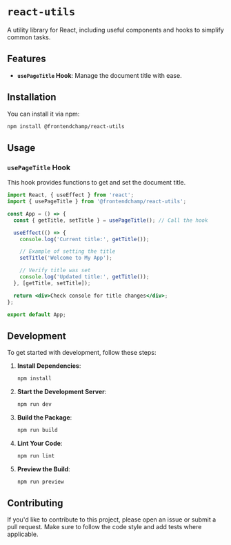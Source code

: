 # `react-utils`

A utility library for React, including useful components and hooks to simplify common tasks.

## Features

- **`usePageTitle` Hook**: Manage the document title with ease.

## Installation

You can install it via npm:

```sh
npm install @frontendchamp/react-utils
```

## Usage

### `usePageTitle` Hook

This hook provides functions to get and set the document title.

```jsx
import React, { useEffect } from 'react';
import { usePageTitle } from '@frontendchamp/react-utils';

const App = () => {
  const { getTitle, setTitle } = usePageTitle(); // Call the hook

  useEffect(() => {
    console.log('Current title:', getTitle());

    // Example of setting the title
    setTitle('Welcome to My App');

    // Verify title was set
    console.log('Updated title:', getTitle());
  }, [getTitle, setTitle]);

  return <div>Check console for title changes</div>;
};

export default App;
```

## Development

To get started with development, follow these steps:

1. **Install Dependencies**:

   ```sh
   npm install
   ```

2. **Start the Development Server**:

   ```sh
   npm run dev
   ```

3. **Build the Package**:

   ```sh
   npm run build
   ```

4. **Lint Your Code**:

   ```sh
   npm run lint
   ```

5. **Preview the Build**:

   ```sh
   npm run preview
   ```

## Contributing

If you'd like to contribute to this project, please open an issue or submit a pull request. Make sure to follow the code style and add tests where applicable.

